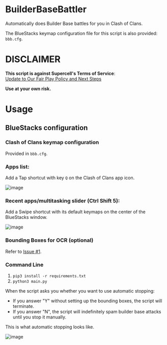 # BuilderBaseBattler
Automatically does Builder Base battles for you in Clash of Clans.

The BlueStacks keymap configuration file for this script is also provided: `bbb.cfg`.

# DISCLAIMER
**This script is against Supercell's Terms of Service**:<br>
[Update to Our Fair Play Policy and Next Steps](https://supercell.com/en/games/clashofclans/blog/misc/update-to-our-fair-play-policy-and-next-steps/)

**Use at your own risk.**

# Usage
## BlueStacks configuration
### Clash of Clans keymap configuration
Provided in `bbb.cfg`.
### Apps list:
Add a Tap shortcut with key `Q` on the Clash of Clans app icon.

![image](https://github.com/user-attachments/assets/4d403128-cc81-4280-8cb6-ceceaef54315)
### Recent apps/multitasking slider (Ctrl Shift 5):
Add a Swipe shortcut with its default keymaps on the center of the BlueStacks window.

![image](https://github.com/user-attachments/assets/d093d441-b6ac-49a4-b081-a105e18474db)

### Bounding Boxes for OCR (optional)
Refer to [Issue #1](https://github.com/goonmandu/BuilderBaseBattler/issues/1#issuecomment-2677164382).

### Command Line
1. `pip3 install -r requirements.txt`
2. `python3 main.py`

When the script asks you whether you want to use automatic stopping:
- If you answer "Y" without setting up the bounding boxes, the script will terminate.
- If you answer "N", the script will indefinitely spam builder base attacks until you stop it manually.

This is what automatic stopping looks like.

![image](https://github.com/user-attachments/assets/b22cdb6d-dc2e-46d9-b5ca-97f3924a753f)
